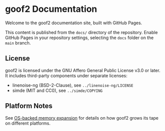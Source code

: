 # goof2 Documentation

Welcome to the goof2 documentation site, built with GitHub Pages.

This content is published from the `docs/` directory of the repository. Enable
GitHub Pages in your repository settings, selecting the `docs` folder on the
`main` branch.

## License

goof2 is licensed under the GNU Affero General Public License v3.0 or later.
It includes third-party components under separate licenses:

- linenoise-ng (BSD-2-Clause), see `../linenoise-ng/LICENSE`
- simde (MIT and CC0), see `../simde/COPYING`

## Platform Notes

See [OS-backed memory expansion](os-memory.md) for details on how goof2 grows
its tape on different platforms.
